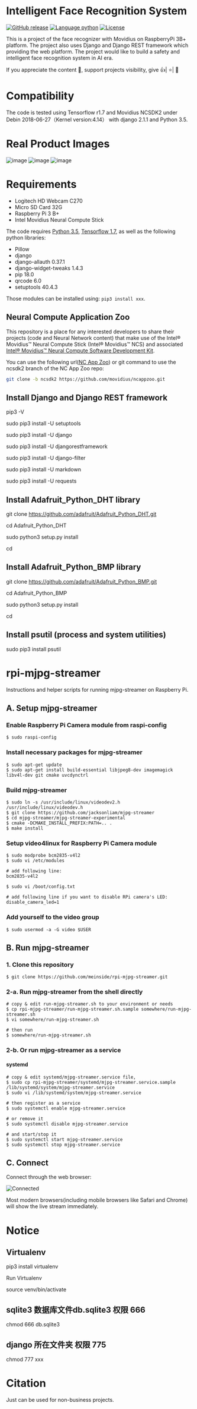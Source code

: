 # Intelligent Face Recognition System


[![GitHub release](https://img.shields.io/badge/release-v1.0-brightgreen.svg)](https://github.com/nature1995/Face_Recognition_System/releases)
[![Language python](https://img.shields.io/badge/python-3.5-red.svg)](https://www.python.org)
[![License](https://img.shields.io/dub/l/vibe-d.svg)](https://opensource.org/licenses/MIT)

This is a project of the face recognizer with Movidius on RaspberryPi 3B+ platform. The project also uses Django and Django REST framework which providing the web platform. The project would like to build a safety and intelligent face recognition system in AI era.

If you appreciate the content 📖, support projects visibility, give 👍| ⭐| 👏

# Compatibility
The code is tested using Tensorflow r1.7 and Movidius NCSDK2 under Debin 2018-06-27（Kernel version:4.14） with django 2.1.1 and Python 3.5. 

# Real Product Images
 ![image](https://github.com/nature1995/Face_Recognition_System/raw/master/image/2.jpg)
 ![image](https://github.com/nature1995/Face_Recognition_System/raw/master/image/1.jpg)
 ![image](https://github.com/nature1995/Face_Recognition_System/raw/master/image/3.jpg)

# Requirements

* Logitech HD Webcam C270
* Micro SD Card 32G
* Raspberry Pi 3 B+
* Intel Movidius Neural Compute Stick

The code requires [Python 3.5](https://www.python.org/download/releases/3.5/), [Tensorflow 1.7](https://www.tensorflow.org/install/), as well as the following python libraries: 

* Pillow
* django
* django-allauth  0.37.1
* django-widget-tweaks  1.4.3
* pip  18.0
* qrcode  6.0
* setuptools  40.4.3

Those modules can be installed using: `pip3 install xxx`.

## Neural Compute Application Zoo

This repository is a place for any interested developers to share their projects (code and Neural Network content) that make use of the Intel® Movidius™ Neural Compute Stick (Intel® Movidius™ NCS) and associated [Intel® Movidius™ Neural Compute Software Development Kit](http://www.github.com/movidius/ncsdk).

You can use the following url([NC App Zoo](https://github.com/movidius/ncappzoo)) or git command to use the ncsdk2 branch of the NC App Zoo repo:

```bash
git clone -b ncsdk2 https://github.com/movidius/ncappzoo.git
```

## Install Django and Django REST framework

pip3 -V

sudo pip3 install -U setuptools

sudo pip3 install -U django

sudo pip3 install -U djangorestframework

sudo pip3 install -U django-filter

sudo pip3 install -U markdown

sudo pip3 install -U requests

## Install Adafruit_Python_DHT library

git clone https://github.com/adafruit/Adafruit_Python_DHT.git

cd Adafruit_Python_DHT

sudo python3 setup.py install

cd

## Install Adafruit_Python_BMP library

git clone https://github.com/adafruit/Adafruit_Python_BMP.git

cd Adafruit_Python_BMP

sudo python3 setup.py install

cd

## Install psutil (process and system utilities)

sudo pip3 install psutil

# rpi-mjpg-streamer

Instructions and helper scripts for running mjpg-streamer on Raspberry Pi.


## A. Setup mjpg-streamer

### Enable Raspberry Pi Camera module from raspi-config

```
$ sudo raspi-config
```

### Install necessary packages for mjpg-streamer

```
$ sudo apt-get update
$ sudo apt-get install build-essential libjpeg8-dev imagemagick libv4l-dev git cmake uvcdynctrl
```

### Build mjpg-streamer

```
$ sudo ln -s /usr/include/linux/videodev2.h /usr/include/linux/videodev.h
$ git clone https://github.com/jacksonliam/mjpg-streamer
$ cd mjpg-streamer/mjpg-streamer-experimental
$ cmake -DCMAKE_INSTALL_PREFIX:PATH=.. .
$ make install
```

### Setup video4linux for Raspberry Pi Camera module

```
$ sudo modprobe bcm2835-v4l2
$ sudo vi /etc/modules

# add following line:
bcm2835-v4l2

$ sudo vi /boot/config.txt

# add following line if you want to disable RPi camera's LED:
disable_camera_led=1
```

### Add yourself to the video group

```
$ sudo usermod -a -G video $USER
```

## B. Run mjpg-streamer

### 1. Clone this repository

```
$ git clone https://github.com/meinside/rpi-mjpg-streamer.git
```

### 2-a. Run mjpg-streamer from the shell directly

```
# copy & edit run-mjpg-streamer.sh to your environment or needs
$ cp rpi-mjpg-streamer/run-mjpg-streamer.sh.sample somewhere/run-mjpg-streamer.sh
$ vi somewhere/run-mjpg-streamer.sh

# then run
$ somewhere/run-mjpg-streamer.sh
```

### 2-b. Or run mjpg-streamer as a service

#### systemd

```
# copy & edit systemd/mjpg-streamer.service file,
$ sudo cp rpi-mjpg-streamer/systemd/mjpg-streamer.service.sample /lib/systemd/system/mjpg-streamer.service
$ sudo vi /lib/systemd/system/mjpg-streamer.service

# then register as a service
$ sudo systemctl enable mjpg-streamer.service

# or remove it
$ sudo systemctl disable mjpg-streamer.service

# and start/stop it
$ sudo systemctl start mjpg-streamer.service
$ sudo systemctl stop mjpg-streamer.service
```

## C. Connect

Connect through the web browser:

![Connected](https://cloud.githubusercontent.com/assets/185988/2740477/3501d5b0-c6d3-11e3-85de-de3ceb302325.png)

Most modern browsers(including mobile browsers like Safari and Chrome) will show the live stream immediately.



# Notice

## Virtualenv

pip3 install virtualenv

Run Virtualenv

source venv/bin/activate

## sqlite3 数据库文件db.sqlite3 权限 666

chmod 666 db.sqlite3

## django 所在文件夹 权限 775

chmod 777 xxx

# Citation

Just can be used for non-business projects. 


